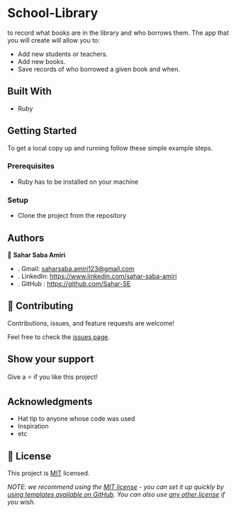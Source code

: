 # School-Library
to record what books are in the library and who borrows them. The app that you will create will allow you to:
- Add new students or teachers.
- Add new books.
- Save records of who borrowed a given book and when.

## Built With

- Ruby

## Getting Started


To get a local copy up and running follow these simple example steps.

### Prerequisites
- Ruby has to be installed on your machine
### Setup
- Clone the project from the repository


## Authors
👤 **Sahar Saba Amiri**
- . Gmail: saharsaba.amiri123@gmail.com
- . LinkedIn: https://www.linkedin.com/sahar-saba-amiri
- . GitHub : https://github.com/Sahar-SE

## 🤝 Contributing

Contributions, issues, and feature requests are welcome!

Feel free to check the [issues page](../../issues/).

## Show your support

Give a ⭐️ if you like this project!

## Acknowledgments

- Hat tip to anyone whose code was used
- Inspiration
- etc

## 📝 License

This project is [MIT](./LICENSE) licensed.

_NOTE: we recommend using the [MIT license](https://choosealicense.com/licenses/mit/) - you can set it up quickly by [using templates available on GitHub](https://docs.github.com/en/communities/setting-up-your-project-for-healthy-contributions/adding-a-license-to-a-repository). You can also use [any other license](https://choosealicense.com/licenses/) if you wish._
